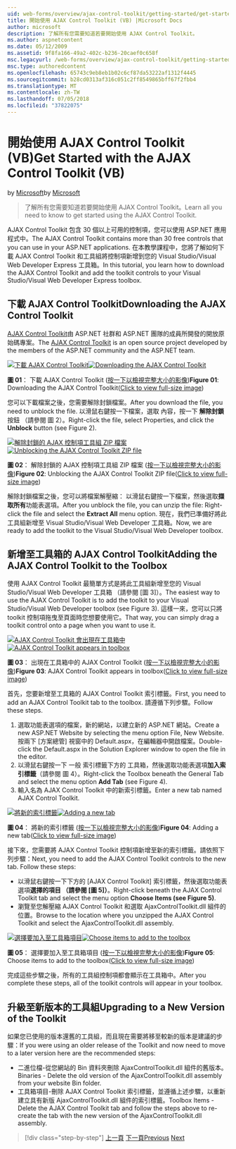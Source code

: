 ```yaml
---
uid: web-forms/overview/ajax-control-toolkit/getting-started/get-started-with-the-ajax-control-toolkit-vb
title: 開始使用 AJAX Control Toolkit (VB) |Microsoft Docs
author: microsoft
description: 了解所有您需要知道若要開始使用 AJAX Control Toolkit。
ms.author: aspnetcontent
ms.date: 05/12/2009
ms.assetid: 9f8fa166-49a2-402c-b236-20caef0c658f
msc.legacyurl: /web-forms/overview/ajax-control-toolkit/getting-started/get-started-with-the-ajax-control-toolkit-vb
msc.type: authoredcontent
ms.openlocfilehash: 65743c9eb8eb1b02c6cf87da53222af1312f4445
ms.sourcegitcommit: b28cd0313af316c051c2ff8549865bff67f2fbb4
ms.translationtype: MT
ms.contentlocale: zh-TW
ms.lasthandoff: 07/05/2018
ms.locfileid: "37822075"
---
```

<a name="get-started-with-the-ajax-control-toolkit-vb"></a><span data-ttu-id="5ff95-103">開始使用 AJAX Control Toolkit (VB)</span><span class="sxs-lookup"><span data-stu-id="5ff95-103">Get Started with the AJAX Control Toolkit (VB)</span></span>
====================
<span data-ttu-id="5ff95-104">by [Microsoft](https://github.com/microsoft)</span><span class="sxs-lookup"><span data-stu-id="5ff95-104">by [Microsoft](https://github.com/microsoft)</span></span>

> <span data-ttu-id="5ff95-105">了解所有您需要知道若要開始使用 AJAX Control Toolkit。</span><span class="sxs-lookup"><span data-stu-id="5ff95-105">Learn all you need to know to get started using the AJAX Control Toolkit.</span></span>


<span data-ttu-id="5ff95-106">AJAX Control Toolkit 包含 30 個以上可用的控制項，您可以使用 ASP.NET 應用程式中。</span><span class="sxs-lookup"><span data-stu-id="5ff95-106">The AJAX Control Toolkit contains more than 30 free controls that you can use in your ASP.NET applications.</span></span> <span data-ttu-id="5ff95-107">在本教學課程中，您將了解如何下載 AJAX Control Toolkit 和工具組將控制項新增到您的 Visual Studio/Visual Web Developer Express 工具箱。</span><span class="sxs-lookup"><span data-stu-id="5ff95-107">In this tutorial, you learn how to download the AJAX Control Toolkit and add the toolkit controls to your Visual Studio/Visual Web Developer Express toolbox.</span></span>

## <a name="downloading-the-ajax-control-toolkit"></a><span data-ttu-id="5ff95-108">下載 AJAX Control Toolkit</span><span class="sxs-lookup"><span data-stu-id="5ff95-108">Downloading the AJAX Control Toolkit</span></span>

<span data-ttu-id="5ff95-109">[AJAX Control Toolkit](http://devexpress.com/act)由 ASP.NET 社群和 ASP.NET 團隊的成員所開發的開放原始碼專案。</span><span class="sxs-lookup"><span data-stu-id="5ff95-109">The [AJAX Control Toolkit](http://devexpress.com/act) is an open source project developed by the members of the ASP.NET community and the ASP.NET team.</span></span>


<span data-ttu-id="5ff95-110">[![下載 AJAX Control Toolkit](get-started-with-the-ajax-control-toolkit-vb/_static/image1.jpg)](get-started-with-the-ajax-control-toolkit-vb/_static/image1.png)</span><span class="sxs-lookup"><span data-stu-id="5ff95-110">[![Downloading the AJAX Control Toolkit](get-started-with-the-ajax-control-toolkit-vb/_static/image1.jpg)](get-started-with-the-ajax-control-toolkit-vb/_static/image1.png)</span></span>

<span data-ttu-id="5ff95-111">**圖 01**： 下載 AJAX Control Toolkit ([按一下以檢視完整大小的影像](get-started-with-the-ajax-control-toolkit-vb/_static/image2.png))</span><span class="sxs-lookup"><span data-stu-id="5ff95-111">**Figure 01**: Downloading the AJAX Control Toolkit([Click to view full-size image](get-started-with-the-ajax-control-toolkit-vb/_static/image2.png))</span></span>


<span data-ttu-id="5ff95-112">您可以下載檔案之後，您需要解除封鎖檔案。</span><span class="sxs-lookup"><span data-stu-id="5ff95-112">After you download the file, you need to unblock the file.</span></span> <span data-ttu-id="5ff95-113">以滑鼠右鍵按一下檔案，選取 內容，按一下 **解除封鎖**按鈕 （請參閱 圖 2）。</span><span class="sxs-lookup"><span data-stu-id="5ff95-113">Right-click the file, select Properties, and click the **Unblock** button (see Figure 2).</span></span>


<span data-ttu-id="5ff95-114">[![解除封鎖的 AJAX 控制項工具組 ZIP 檔案](get-started-with-the-ajax-control-toolkit-vb/_static/image2.jpg)](get-started-with-the-ajax-control-toolkit-vb/_static/image3.png)</span><span class="sxs-lookup"><span data-stu-id="5ff95-114">[![Unblocking the AJAX Control Toolkit ZIP file](get-started-with-the-ajax-control-toolkit-vb/_static/image2.jpg)](get-started-with-the-ajax-control-toolkit-vb/_static/image3.png)</span></span>

<span data-ttu-id="5ff95-115">**圖 02**： 解除封鎖的 AJAX 控制項工具組 ZIP 檔案 ([按一下以檢視完整大小的影像](get-started-with-the-ajax-control-toolkit-vb/_static/image4.png))</span><span class="sxs-lookup"><span data-stu-id="5ff95-115">**Figure 02**: Unblocking the AJAX Control Toolkit ZIP file([Click to view full-size image](get-started-with-the-ajax-control-toolkit-vb/_static/image4.png))</span></span>


<span data-ttu-id="5ff95-116">解除封鎖檔案之後，您可以將檔案解壓縮： 以滑鼠右鍵按一下檔案，然後選取**擷取所有**功能表選項。</span><span class="sxs-lookup"><span data-stu-id="5ff95-116">After you unblock the file, you can unzip the file: Right-click the file and select the **Extract All** menu option.</span></span> <span data-ttu-id="5ff95-117">現在，我們已準備好將此工具組新增至 Visual Studio/Visual Web Developer 工具箱。</span><span class="sxs-lookup"><span data-stu-id="5ff95-117">Now, we are ready to add the toolkit to the Visual Studio/Visual Web Developer toolbox.</span></span>

## <a name="adding-the-ajax-control-toolkit-to-the-toolbox"></a><span data-ttu-id="5ff95-118">新增至工具箱的 AJAX Control Toolkit</span><span class="sxs-lookup"><span data-stu-id="5ff95-118">Adding the AJAX Control Toolkit to the Toolbox</span></span>

<span data-ttu-id="5ff95-119">使用 AJAX Control Toolkit 最簡單方式是將此工具組新增至您的 Visual Studio/Visual Web Developer 工具箱 （請參閱 [圖 3]）。</span><span class="sxs-lookup"><span data-stu-id="5ff95-119">The easiest way to use the AJAX Control Toolkit is to add the toolkit to your Visual Studio/Visual Web Developer toolbox (see Figure 3).</span></span> <span data-ttu-id="5ff95-120">這樣一來，您可以只將 toolkit 控制項拖曳至頁面時您想要使用它。</span><span class="sxs-lookup"><span data-stu-id="5ff95-120">That way, you can simply drag a toolkit control onto a page when you want to use it.</span></span>


<span data-ttu-id="5ff95-121">[![AJAX Control Toolkit 會出現在工具箱中](get-started-with-the-ajax-control-toolkit-vb/_static/image3.jpg)](get-started-with-the-ajax-control-toolkit-vb/_static/image5.png)</span><span class="sxs-lookup"><span data-stu-id="5ff95-121">[![AJAX Control Toolkit appears in toolbox](get-started-with-the-ajax-control-toolkit-vb/_static/image3.jpg)](get-started-with-the-ajax-control-toolkit-vb/_static/image5.png)</span></span>

<span data-ttu-id="5ff95-122">**圖 03**： 出現在工具箱中的 AJAX Control Toolkit ([按一下以檢視完整大小的影像](get-started-with-the-ajax-control-toolkit-vb/_static/image6.png))</span><span class="sxs-lookup"><span data-stu-id="5ff95-122">**Figure 03**: AJAX Control Toolkit appears in toolbox([Click to view full-size image](get-started-with-the-ajax-control-toolkit-vb/_static/image6.png))</span></span>


<span data-ttu-id="5ff95-123">首先，您要新增至工具箱的 AJAX Control Toolkit 索引標籤。</span><span class="sxs-lookup"><span data-stu-id="5ff95-123">First, you need to add an AJAX Control Toolkit tab to the toolbox.</span></span> <span data-ttu-id="5ff95-124">請遵循下列步驟。</span><span class="sxs-lookup"><span data-stu-id="5ff95-124">Follow these steps.</span></span>

1. <span data-ttu-id="5ff95-125">選取功能表選項的檔案，新的網站，以建立新的 ASP.NET 網站。</span><span class="sxs-lookup"><span data-stu-id="5ff95-125">Create a new ASP.NET Website by selecting the menu option File, New Website.</span></span> <span data-ttu-id="5ff95-126">按兩下 [方案總管] 視窗中的 Default.aspx，在編輯器中開啟檔案。</span><span class="sxs-lookup"><span data-stu-id="5ff95-126">Double-click the Default.aspx in the Solution Explorer window to open the file in the editor.</span></span>
2. <span data-ttu-id="5ff95-127">以滑鼠右鍵按一下 一般 索引標籤下方的 工具箱，然後選取功能表選項**加入索引標籤**（請參閱 圖 4）。</span><span class="sxs-lookup"><span data-stu-id="5ff95-127">Right-click the Toolbox beneath the General Tab and select the menu option **Add Tab** (see Figure 4).</span></span>
3. <span data-ttu-id="5ff95-128">輸入名為 AJAX Control Toolkit 中的新索引標籤。</span><span class="sxs-lookup"><span data-stu-id="5ff95-128">Enter a new tab named AJAX Control Toolkit.</span></span>


<span data-ttu-id="5ff95-129">[![將新的索引標籤](get-started-with-the-ajax-control-toolkit-vb/_static/image4.jpg)](get-started-with-the-ajax-control-toolkit-vb/_static/image7.png)</span><span class="sxs-lookup"><span data-stu-id="5ff95-129">[![Adding a new tab](get-started-with-the-ajax-control-toolkit-vb/_static/image4.jpg)](get-started-with-the-ajax-control-toolkit-vb/_static/image7.png)</span></span>

<span data-ttu-id="5ff95-130">**圖 04**： 將新的索引標籤 ([按一下以檢視完整大小的影像](get-started-with-the-ajax-control-toolkit-vb/_static/image8.png))</span><span class="sxs-lookup"><span data-stu-id="5ff95-130">**Figure 04**: Adding a new tab([Click to view full-size image](get-started-with-the-ajax-control-toolkit-vb/_static/image8.png))</span></span>


<span data-ttu-id="5ff95-131">接下來，您需要將 AJAX Control Toolkit 控制項新增至新的索引標籤。請依照下列步驟：</span><span class="sxs-lookup"><span data-stu-id="5ff95-131">Next, you need to add the AJAX Control Toolkit controls to the new tab. Follow these steps:</span></span>

- <span data-ttu-id="5ff95-132">以滑鼠右鍵按一下下方的 [AJAX Control Toolkit] 索引標籤，然後選取功能表選項**選擇的項目 （請參閱 [圖 5]）**。</span><span class="sxs-lookup"><span data-stu-id="5ff95-132">Right-click beneath the AJAX Control Toolkit tab and select the menu option **Choose Items (see Figure 5)**.</span></span>
- <span data-ttu-id="5ff95-133">瀏覽至您解壓縮 AJAX Control Toolkit 和選取 AjaxControlToolkit.dll 組件的位置。</span><span class="sxs-lookup"><span data-stu-id="5ff95-133">Browse to the location where you unzipped the AJAX Control Toolkit and select the AjaxControlToolkit.dll assembly.</span></span>


<span data-ttu-id="5ff95-134">[![選擇要加入至工具箱項目](get-started-with-the-ajax-control-toolkit-vb/_static/image5.jpg)](get-started-with-the-ajax-control-toolkit-vb/_static/image9.png)</span><span class="sxs-lookup"><span data-stu-id="5ff95-134">[![Choose items to add to the toolbox](get-started-with-the-ajax-control-toolkit-vb/_static/image5.jpg)](get-started-with-the-ajax-control-toolkit-vb/_static/image9.png)</span></span>

<span data-ttu-id="5ff95-135">**圖 05**： 選擇要加入至工具箱項目 ([按一下以檢視完整大小的影像](get-started-with-the-ajax-control-toolkit-vb/_static/image10.png))</span><span class="sxs-lookup"><span data-stu-id="5ff95-135">**Figure 05**: Choose items to add to the toolbox([Click to view full-size image](get-started-with-the-ajax-control-toolkit-vb/_static/image10.png))</span></span>


<span data-ttu-id="5ff95-136">完成這些步驟之後，所有的工具組控制項都會顯示在工具箱中。</span><span class="sxs-lookup"><span data-stu-id="5ff95-136">After you complete these steps, all of the toolkit controls will appear in your toolbox.</span></span>

## <a name="upgrading-to-a-new-version-of-the-toolkit"></a><span data-ttu-id="5ff95-137">升級至新版本的工具組</span><span class="sxs-lookup"><span data-stu-id="5ff95-137">Upgrading to a New Version of the Toolkit</span></span>

<span data-ttu-id="5ff95-138">如果您已使用的版本還舊的工具組，而且現在需要將移至較新的版本是建議的步驟：</span><span class="sxs-lookup"><span data-stu-id="5ff95-138">If you were using an older release of the Toolkit and now need to move to a later version here are the recommended steps:</span></span>

- <span data-ttu-id="5ff95-139">二進位檔-從您網站的 Bin 資料夾刪除 AjaxControlToolkit.dll 組件的舊版本。</span><span class="sxs-lookup"><span data-stu-id="5ff95-139">Binaries - Delete the old version of the AjaxControlToolkit.dll assembly from your website Bin folder.</span></span>
- <span data-ttu-id="5ff95-140">工具箱項目-刪除 AJAX Control Toolkit 索引標籤，並遵循上述步驟，以重新建立具有新版 AjaxControlToolkit.dll 組件的索引標籤。</span><span class="sxs-lookup"><span data-stu-id="5ff95-140">Toolbox Items - Delete the AJAX Control Toolkit tab and follow the steps above to re-create the tab with the new version of the AjaxControlToolkit.dll assembly.</span></span>

> [!div class="step-by-step"]
> <span data-ttu-id="5ff95-141">[上一頁](creating-a-custom-ajax-control-toolkit-control-extender-cs.md)
> [下一頁](using-ajax-control-toolkit-controls-and-control-extenders-vb.md)</span><span class="sxs-lookup"><span data-stu-id="5ff95-141">[Previous](creating-a-custom-ajax-control-toolkit-control-extender-cs.md)
[Next](using-ajax-control-toolkit-controls-and-control-extenders-vb.md)</span></span>

